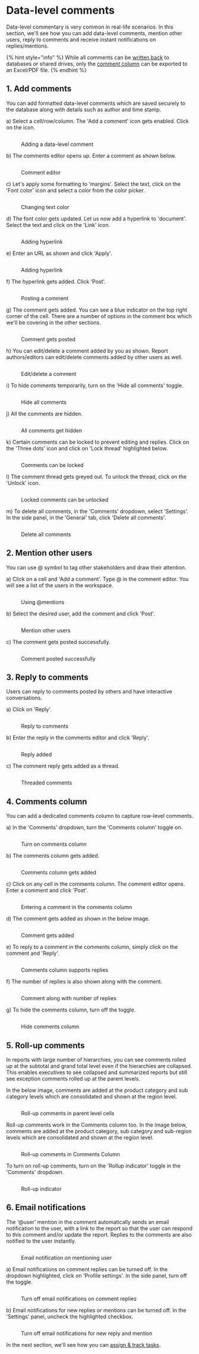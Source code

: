 # Data-level comments

Data-level commentary is very common in real-life scenarios. In this section, we'll see how you can add data-level comments, mention other users, reply to comments and receive instant notifications on replies/mentions.

{% hint style="info" %}
While all comments can be [written back](../../12.-data-writeback/) to databases or shared drives, only the [comment column](comments.md#4.-comments-column) can be exported to an Excel/PDF file.
{% endhint %}

## 1. Add comments

You can add formatted data-level comments which are saved securely to the database along with details such as author and time stamp.

a) Select a cell/row/column. The 'Add a comment' icon gets enabled. Click on the icon.

<figure><img src="../../../.gitbook/assets/8.2.7 data level comment.png" alt=""><figcaption><p>Adding a data-level comment</p></figcaption></figure>

b) The comments editor opens up. Enter a comment as shown below.

<figure><img src="../../../.gitbook/assets/8.2.8 data level comment.png" alt=""><figcaption><p>Comment editor</p></figcaption></figure>

c) Let's apply some formatting to 'margins'. Select the text, click on the 'Font color' icon and select a color from the color picker.

<figure><img src="../../../.gitbook/assets/8.2.9 comment formatting.png" alt=""><figcaption><p>Changing text color</p></figcaption></figure>

d) The font color gets updated. Let us now add a hyperlink to 'document'. Select the text and click on the 'Link' icon.

<figure><img src="../../../.gitbook/assets/8.2.10 add hyperlink.png" alt=""><figcaption><p>Adding hyperlink</p></figcaption></figure>

e) Enter an URL as shown and click 'Apply'.

<figure><img src="../../../.gitbook/assets/8.2.11 add hyperlink.png" alt=""><figcaption><p>Adding hyperlink</p></figcaption></figure>

f) The hyperlink gets added. Click 'Post'.

<figure><img src="../../../.gitbook/assets/8.2.12 data level comment.png" alt=""><figcaption><p>Posting a comment</p></figcaption></figure>

g) The comment gets added. You can see a blue indicator on the top right corner of the cell. There are a number of options in the comment box which we'll be covering in the other sections.

<figure><img src="../../../.gitbook/assets/8.2.13 data level comment.png" alt=""><figcaption><p>Comment gets posted</p></figcaption></figure>

h) You can edit/delete a comment added by you as shown. Report authors/editors can edit/delete comments added by other users as well.

<figure><img src="../../../.gitbook/assets/8.2.14 edit delete.png" alt=""><figcaption><p>Edit/delete a comment</p></figcaption></figure>

i) To hide comments temporarily, turn on the 'Hide all comments' toggle.&#x20;

<figure><img src="../../../.gitbook/assets/8.2.46 hide comments.png" alt=""><figcaption><p>Hide all comments</p></figcaption></figure>

j) All the comments are hidden.&#x20;

<figure><img src="../../../.gitbook/assets/8.2.47 hide comments.png" alt=""><figcaption><p>All comments get hidden</p></figcaption></figure>

k) Certain comments can be locked to prevent editing and replies. Click on the 'Three dots' icon and click on 'Lock thread' highlighted below.

<figure><img src="../../../.gitbook/assets/Lock thread.png" alt=""><figcaption><p>Comments can be locked</p></figcaption></figure>

l) The comment thread gets greyed out. To unlock the thread, click on the 'Unlock' icon.

<figure><img src="../../../.gitbook/assets/locked thread.png" alt=""><figcaption><p>Locked comments can be unlocked</p></figcaption></figure>

m) To delete all comments, in the 'Comments' dropdown, select 'Settings'. In the side panel, in the 'General' tab, click 'Delete all comments'.

<figure><img src="../../../.gitbook/assets/8.2.52 delete all comments.png" alt=""><figcaption><p>Delete all comments</p></figcaption></figure>

## 2. Mention other users

You can use @ symbol to tag other stakeholders and draw their attention​.

a) Click on a cell and 'Add a comment'. Type @ in the comment editor. You will see a list of the users in the workspace.&#x20;

<figure><img src="../../../.gitbook/assets/8.2.15 mention users.png" alt=""><figcaption><p>Using @mentions</p></figcaption></figure>

b) Select the desired user, add the comment and click 'Post'.

<figure><img src="../../../.gitbook/assets/8.2.16 mention users.png" alt=""><figcaption><p>Mention other users</p></figcaption></figure>

c) The comment gets posted successfully.

<figure><img src="../../../.gitbook/assets/8.2.17 mention users.png" alt=""><figcaption><p>Comment posted successfully</p></figcaption></figure>

## 3. Reply to comments

Users can reply to comments posted by others and have interactive conversations.​​

a) Click on 'Reply'.&#x20;

<figure><img src="../../../.gitbook/assets/8.2.18(2) reply.png" alt=""><figcaption><p>Reply to comments</p></figcaption></figure>

b) Enter the reply in the comments editor and click 'Reply'.

<figure><img src="../../../.gitbook/assets/8.2.20 reply.png" alt=""><figcaption><p>Reply added</p></figcaption></figure>

c) The comment reply gets added as a thread.

<figure><img src="../../../.gitbook/assets/8.2.21 reply.png" alt=""><figcaption><p>Threaded comments</p></figcaption></figure>

## 4. Comments column

You can add a dedicated comments column to capture row-level comments.

a) In the 'Comments' dropdown, turn the 'Comments column' toggle on.

<figure><img src="../../../.gitbook/assets/8.2.36 comments column.png" alt=""><figcaption><p>Turn on comments column</p></figcaption></figure>

b) The comments column gets added.&#x20;

<figure><img src="../../../.gitbook/assets/8.2.37 comments column (1).png" alt=""><figcaption><p>Comments column gets added</p></figcaption></figure>

c) Click on any cell in the comments column. The comment editor opens. Enter a comment and click 'Post'.

<figure><img src="../../../.gitbook/assets/8.2.38 comments column.png" alt=""><figcaption><p>Entering a comment in the comments column</p></figcaption></figure>

d) The comment gets added as shown in the below image.

<figure><img src="../../../.gitbook/assets/8.2.39 comments column.png" alt=""><figcaption><p>Comment gets added</p></figcaption></figure>

e) To reply to a comment in the comments column, simply click on the comment and 'Reply'.

<figure><img src="../../../.gitbook/assets/8.2.40 comments column.png" alt=""><figcaption><p>Comments column supports replies</p></figcaption></figure>

f) The number of replies is also shown along with the comment.

<figure><img src="../../../.gitbook/assets/8.2.41 comments column.png" alt=""><figcaption><p>Comment along with number of replies</p></figcaption></figure>

g) To hide the comments column, turn off the toggle.

<figure><img src="../../../.gitbook/assets/8.2.41(2) comments column.png" alt=""><figcaption><p>Hide comments column</p></figcaption></figure>

## 5. Roll-up comments

In reports with large number of hierarchies, you can see comments rolled up at the subtotal and grand total level even if the hierarchies are collapsed. This enables executives to see collapsed and summarized reports but still see exception comments rolled up at the parent levels.

In the below image, comments are added at the product category and sub category levels which are consolidated and shown at the region level.

<figure><img src="../../../.gitbook/assets/Roll up comments.png" alt=""><figcaption><p>Roll-up comments in parent level cells</p></figcaption></figure>

Roll-up comments work in the Comments column too. In the image below, comments are added at the product category, sub category and sub-region levels which are consolidated and shown at the region level.

<figure><img src="../../../.gitbook/assets/image.png" alt=""><figcaption><p>Roll-up comments in Comments Column</p></figcaption></figure>

To turn on roll-up comments, turn on the 'Rollup indicator' toggle in the 'Comments' dropdown.

<figure><img src="../../../.gitbook/assets/Roll up comments 2.png" alt=""><figcaption><p>Roll-up indicator</p></figcaption></figure>

## 6. Email notifications

The ‘@user’ mention in the comment automatically sends an email notification to the user, with a link to the report so that the user can respond to this comment and/or update the report. Replies to the comments are also notified to the user instantly.

<figure><img src="../../../.gitbook/assets/8.2.42 notification.png" alt=""><figcaption><p>Email notification on mentioning user</p></figcaption></figure>

a) Email notifications on comment replies can be turned off. In the dropdown highlighted, click on 'Profile settings'. In the side panel, turn off the toggle.

<figure><img src="../../../.gitbook/assets/8.2.43 notification.png" alt=""><figcaption><p>Turn off email notifications on comment replies</p></figcaption></figure>

b) Email notifications for new replies or mentions can be turned off. In the 'Settings' panel, uncheck the highlighted checkbox.

<figure><img src="../../../.gitbook/assets/8.2.43(2) notification.png" alt=""><figcaption><p>Turn off email notifications for new reply and mention</p></figcaption></figure>

In the next section, we'll see how you can [assign & track tasks](comments-1.md).
